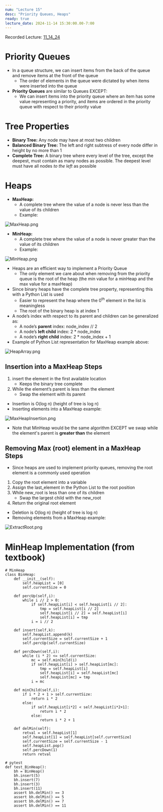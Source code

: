 ```yaml
---
num: "Lecture 15"
desc: "Priority Queues, Heaps"
ready: true
lecture_date: 2024-11-14 15:30:00.00-7:00
---
```


Recorded Lecture: [11_14_24](https://drive.google.com/file/d/1R6CY65VaOix04cplZO0vO0KJ5EPLbAlv/view?usp=drive_link)

# Priority Queues

* In a queue structure, we can insert items from the back of the queue and remove items at the front of the queue
	* The order of elements in the queue were dictated by when items were inserted into the queue
* <b>Priority Queues</b> are similar to Queues EXCEPT:
	* We can insert items into the priority queue where an item has some value representing a priority, and items are ordered in the priority queue with respect to their priority value

# Tree Properties

* <b>Binary Tree:</b> Any node may have at most two children
* <b>Balanced Binary Tree:</b> The left and right subtress of every node differ in height by no more than 1
* <b>Complete Tree:</b> A binary tree where every level of the tree, except the deepest, must contain as many nodes as possible. The deepest level must have all nodes <i>to the left</i> as possible

# Heaps

* <b>MaxHeap:</b>
	* A complete tree where the value of a node is never less than the value of its children
	* Example:

![MaxHeap.png](MaxHeap.png)

* <b>MinHeap:</b>
	* A complete tree where the value of a node is never greater than the value of its children
	* Example:

![MinHeap.png](MinHeap.png)

* Heaps are an efficient way to implement a Priority Queue
	* The only element we care about when removing from the priority queue is the root of the heap (the min value for a minHeap and the max value for a maxHeap)
* Since binary heaps have the complete tree property, representing this with a Python List is used
	* Easier to represent the heap where the 0<sup>th</sup> element in the list is meaningless
	* The root of the binary heap is at index 1
* A node’s index with respect to its parent and children can be generalized as:
	* A node’s <b>parent</b> index: node_index // 2 
	* A node’s <b>left child</b> index: 2 * node_index
	* A node’s <b>right child</b> index: 2 * node_index + 1
* Example of Python List representation for MaxHeap example above:

![HeapArray.png](HeapArray.png)

## Insertion into a MaxHeap Steps

1. insert the element in the first available location
	* Keeps the binary tree complete
2. While the element’s parent is less than the element
	* Swap the element with its parent

* Insertion is O(log n) (height of tree is log n)
* Inserting elements into a MaxHeap example:

![MaxHeapInsertion.png](MaxHeapInsertion.png)

* Note that MinHeap would be the same algorithm EXCEPT we swap while the element's parent is <b>greater than</b> the element

## Removing Max (root) element in a MaxHeap Steps

* Since heaps are used to implement priority queues, removing the root element is a commonly used operation

1. Copy the root element into a variable
2. Assign the last_element in the Python List to the root position
3. While new_root is less than one of its children
	* Swap the largest child with the new_root
4. Return the original root element

* Deletion is O(log n) (height of tree is log n)
* Removing elements from a MaxHeap example:

![ExtractRoot.png](ExtractRoot.png)

# MinHeap Implementation (from textbook)

```
# MinHeap
class BinHeap:
	def __init__(self):
		self.heapList = [0]
		self.currentSize = 0

	def percUp(self,i):
		while i // 2 > 0:
			if self.heapList[i] < self.heapList[i // 2]:
				tmp = self.heapList[i // 2]
				self.heapList[i // 2] = self.heapList[i]
				self.heapList[i] = tmp
			i = i // 2

	def insert(self,k):
		self.heapList.append(k)
		self.currentSize = self.currentSize + 1
		self.percUp(self.currentSize)

	def percDown(self,i):
		while (i * 2) <= self.currentSize:
			mc = self.minChild(i)
			if self.heapList[i] > self.heapList[mc]:
				tmp = self.heapList[i]
				self.heapList[i] = self.heapList[mc]
				self.heapList[mc] = tmp
			i = mc

	def minChild(self,i):
		if i * 2 + 1 > self.currentSize:
			return i * 2
		else:
			if self.heapList[i*2] < self.heapList[i*2+1]:
				return i * 2
			else:
				return i * 2 + 1

	def delMin(self):
		retval = self.heapList[1]
		self.heapList[1] = self.heapList[self.currentSize]
		self.currentSize = self.currentSize - 1
		self.heapList.pop()
		self.percDown(1)
		return retval
```
```
# pytest
def test_BinHeap():
	bh = BinHeap()
	bh.insert(5)
	bh.insert(7)
	bh.insert(3)
	bh.insert(11)
	assert bh.delMin() == 3
	assert bh.delMin() == 5
	assert bh.delMin() == 7
	assert bh.delMin() == 11
```
